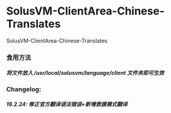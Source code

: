 # SolusVM-ClientArea-Chinese-Translates
SolusVM-ClientArea-Chinese-Translates

### 食用方法
##### 将文件放入 /usr/local/solusvm/language/client 文件夹即可生效

### Changelog:
##### 19.2.24: 修正官方翻译语法错误+新增救援模式翻译
